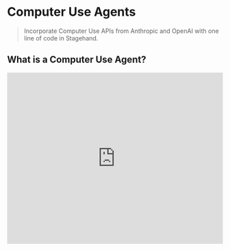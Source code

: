 # Computer Use Agents

> Incorporate Computer Use APIs from Anthropic and OpenAI with one line of code in Stagehand.

## What is a Computer Use Agent?

<iframe width="100%" height="400" src="https://www.youtube.com/embed/ODaHJzOyVCQ" title="YouTube video player" frameborder="0" allow="accelerometer; autoplay; clipboard-write; encrypted-media; gyroscope; picture-in-picture" allowfullscreen />

You might've heard of [Claude Computer Use](https://www.anthropic.com/news/3-5-models-and-computer-use) or [OpenAI's Computer Using Agent](https://openai.com/index/computer-using-agent/).

These are powerful tools that can convert natural language into actions on the computer. However, you'd otherwise need to write your own code to convert these actions into Playwright commands.

Stagehand not only handles the execution of Computer Use outputs, but also lets you hot-swap between OpenAI and Anthropic models with one line of code.

## How to use a Computer Use Agent in Stagehand

Stagehand lets you use Computer Use Agents with one line of code:

<Note>
  **IMPORTANT! Configure your browser dimensions**

  Computer Use Agents will often return XY-coordinates to click on the screen, so you'll need to configure your browser dimensions.

  If not specified, the default browser dimensions are 1024x768. You can also configure the browser dimensions in the `browserbaseSessionCreateParams` or `localBrowserLaunchOptions` options.
</Note>

### Configuring browser dimensions

Browser configuration differs by environment:

<Tabs>
  <Tab title="BROWSERBASE">
    <CodeGroup>
      ```typescript TypeScript
      import { Stagehand } from "@browserbasehq/stagehand";

      const stagehand = new Stagehand({
      	env: "BROWSERBASE",
        	apiKey: process.env.BROWSERBASE_API_KEY /* API key for authentication */,
          projectId: process.env.BROWSERBASE_PROJECT_ID /* Project ID for the session */,
          browserbaseSessionCreateParams: {
            browserSettings: {
              viewport: { width: 1280, height: 720 },
            },
          },
      });
      ```

      ```python Python
      from stagehand import Stagehand, StagehandConfig

      config = StagehandConfig(
          env="BROWSERBASE",
          api_key=os.getenv("BROWSERBASE_API_KEY"),
          project_id=os.getenv("BROWSERBASE_PROJECT_ID"),
          browserbase_session_create_params={
              "browserSettings": {
                  "viewport": {"width": 1280, "height": 720},
              },
          },
      )

      stagehand = Stagehand(config)
      ```
    </CodeGroup>
  </Tab>

  <Tab title="LOCAL">
    <CodeGroup>
      ```typescript TypeScript
      import { Stagehand } from "@browserbasehq/stagehand";

      const stagehand = new Stagehand({
      	env: "LOCAL",
          localBrowserLaunchOptions: {
            viewport: { width: 1280, height: 720 },
          },
      });
      ```

      ```python Python
      from stagehand import Stagehand, StagehandConfig

      config = StagehandConfig(
          env="LOCAL",
          local_browser_launch_options={
              "viewport": {"width": 1280, "height": 720},
          },
      )

      stagehand = Stagehand(config)
      ```
    </CodeGroup>
  </Tab>
</Tabs>

### Creating a Computer Use Agent

<CodeGroup>
  ```typescript TypeScript
  const agent = stagehand.agent({
    provider: "openai",
    model: "computer-use-preview"
  });

  // Or use Anthropic's Computer Use
  const agent = stagehand.agent({
    provider: "anthropic",
    model: "claude-3-5-sonnet-20241022"
  });
  ```

  ```python Python
  agent = stagehand.agent(
      provider="openai",
      model="computer-use-preview"
  )

  # Or use Anthropic's Computer Use
  agent = stagehand.agent(
      provider="anthropic",
      model="claude-3-5-sonnet-20241022"
  )
  ```
</CodeGroup>